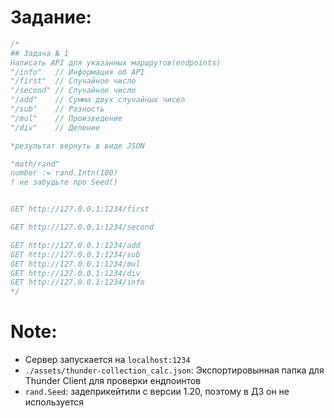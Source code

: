 # Задание:

``` go
/*
## Задача № 1
Написать API для указанных маршрутов(endpoints)
"/info"   // Информация об API
"/first"  // Случайное число
"/second" // Случайное число
"/add"    // Сумма двух случайных чисел
"/sub"    // Разность
"/mul"    // Произведение
"/div"    // Деление

*результат вернуть в виде JSON

"math/rand"
number := rand.Intn(100)
! не забудьте про Seed()


GET http://127.0.0.1:1234/first

GET http://127.0.0.1:1234/second

GET http://127.0.0.1:1234/add
GET http://127.0.0.1:1234/sub
GET http://127.0.0.1:1234/mul
GET http://127.0.0.1:1234/div
GET http://127.0.0.1:1234/info
*/

```
# Note:

- Сервер запускается на ```localhost:1234```
- ```./assets/thunder-collection_calc.json```: Экспортировынная папка для Thunder Client для проверки ендпоинтов
- ```rand.Seed```: задеприкейтили с версии 1.20, поэтому в ДЗ он не используется